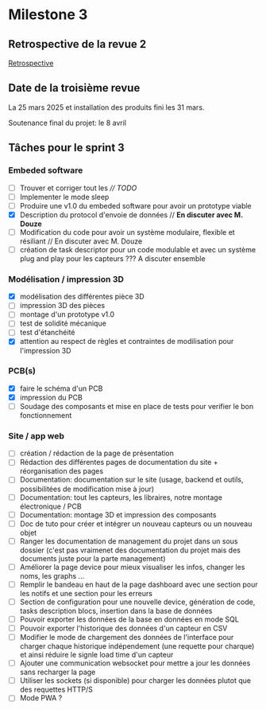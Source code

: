 # Milestone 3

## Retrospective de la revue 2

[Retrospective](retrospective.md)

## Date de la troisième revue

La 25 mars 2025 et installation des produits fini les 31 mars.

Soutenance final du projet: le 8 avril

## Tâches pour le sprint 3

### Embeded software

- [ ] Trouver et corriger tout les *// TODO*
- [ ] Implementer le mode sleep
- [ ] Produire une v1.0 du embeded software pour avoir un prototype viable
- [X] Description du protocol d'envoie de données // **En discuter avec M. Douze**
- [ ] Modification du code pour avoir un système modulaire, flexible et résiliant // En discuter avec M. Douze
- [ ] création de task descriptor pour un code modulable et avec un système plug and play pour les capteurs ??? A discuter ensemble

### Modélisation / impression 3D

- [X] modélisation des différentes pièce 3D
- [ ] impression 3D des pièces
- [ ] montage d'un prototype v1.0
- [ ] test de solidité mécanique
- [ ] test d'étanchéité
- [X] attention au respect de règles et contraintes de modilisation pour l'impression 3D

### PCB(s)

- [X] faire le schéma d'un PCB
- [X] impression du PCB
- [ ] Soudage des composants et mise en place de tests pour verifier le bon fonctionnement

### Site / app web

- [ ] création / rédaction de la page de présentation
- [ ] Rédaction des différentes pages de documentation du site + réorganisation des pages
- [ ] Documentation: documentation sur le site (usage, backend et outils, possibilitées de modification mise à jour)
- [ ] Documentation: tout les capteurs, les libraires, notre montage électronique / PCB
- [ ] Documentation: montage 3D et impression des composants
- [ ] Doc de tuto pour créer et intégrer un nouveau capteurs ou un nouveau objet
- [ ] Ranger les documentation de management du projet dans un sous dossier (c'est pas vraimenet des documentation du projet mais des documents juste pour la parte management)
- [ ] Améliorer la page device pour mieux visualiser les infos, changer les noms, les graphs ...
- [ ] Remplir le bandeau en haut de la page dashboard avec une section pour les notifs et une section pour les erreurs
- [ ] Section de configuration pour une nouvelle device, génération de code, tasks description blocs, insertion dans la base de données
- [ ] Pouvoir exporter les données de la base en données en mode SQL
- [ ] Pouvoir exporter l'historique des données d'un capteur en CSV
- [ ] Modifier le mode de chargement des données de l'interface pour charger chaque historique indépendement (une requette pour charque) et ainsi réduire le signle load time d'un capteur
- [ ] Ajouter une communication websocket pour mettre a jour les données sans recharger la page
- [ ] Utiliser les sockets (si disponible) pour charger les données plutot que des requettes HTTP/S
- [ ] Mode PWA ?
